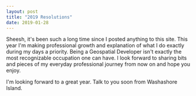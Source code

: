 ```yaml
---
layout: post
title: "2019 Resolutions"
date: 2019-01-28
---
```


Sheesh, it's been such a long time since I posted anything to this site. This year I'm making professional growth and explanation of what I do exactly during my days a priority. Being a Geospatial Developer isn't exactly the most recognizable occupation one can have. I look forward to sharing bits and pieces of my everyday professional journey from now on and hope you enjoy.

I'm looking forward to a great year. Talk to you soon from Washashore Island.